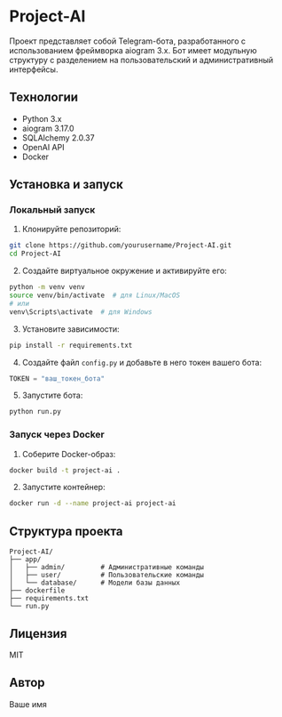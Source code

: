 # Project-AI

Проект представляет собой Telegram-бота, разработанного с использованием фреймворка aiogram 3.x. Бот имеет модульную структуру с разделением на пользовательский и административный интерфейсы.

## Технологии

- Python 3.x
- aiogram 3.17.0
- SQLAlchemy 2.0.37
- OpenAI API
- Docker

## Установка и запуск

### Локальный запуск

1. Клонируйте репозиторий:
```bash
git clone https://github.com/yourusername/Project-AI.git
cd Project-AI
```

2. Создайте виртуальное окружение и активируйте его:
```bash
python -m venv venv
source venv/bin/activate  # для Linux/MacOS
# или
venv\Scripts\activate  # для Windows
```

3. Установите зависимости:
```bash
pip install -r requirements.txt
```

4. Создайте файл `config.py` и добавьте в него токен вашего бота:
```python
TOKEN = "ваш_токен_бота"
```

5. Запустите бота:
```bash
python run.py
```

### Запуск через Docker

1. Соберите Docker-образ:
```bash
docker build -t project-ai .
```

2. Запустите контейнер:
```bash
docker run -d --name project-ai project-ai
```

## Структура проекта

```
Project-AI/
├── app/
│   ├── admin/         # Административные команды
│   ├── user/          # Пользовательские команды
│   └── database/      # Модели базы данных
├── dockerfile
├── requirements.txt
└── run.py
```

## Лицензия

MIT

## Автор

Ваше имя 